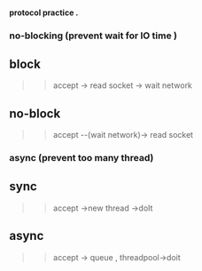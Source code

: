 #### protocol practice .

### no-blocking  (prevent wait for IO time )
## block
>> accept -> read socket -> wait network 

## no-block
>> accept --(wait network)-> read socket 

### async  (prevent too many thread)
## sync 
>> accept ->new thread ->doIt 

## async 
>> accept -> queue  , threadpool->doit